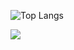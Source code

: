![Top Langs](https://github-readme-stats.vercel.app/api/top-langs/?username=11k11k&layout=compact&theme=tokyonight)

![](https://github-readme-activity-graph.cyclic.app/graph?username=你的Github用户名&theme=dracula)
